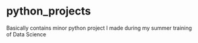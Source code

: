 # python_projects
Basically contains minor python project I made during my summer training of Data Science

